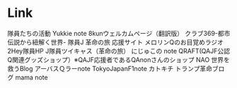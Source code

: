 
# Link
隊員たちの活動
Yukkie note
8kunウェルカムページ（翻訳版）
クラブ369-都市伝説から紐解く世界-
隊員J 革命の旅 応援サイト
メロリンQのお目覚めラジオ
2Hey隊員HP
J隊員ツイキャス（革命の旅）
にじゅこの note
QRAFT(QAJF公認Q関連グッズショップ）※QAJF応援者であるQAnonさんのショップ
NAO 世界を救うBlog
アーバスＱラーnote
TokyoJapanF1note
カトキチ トランプ革命ブログ
mama note
